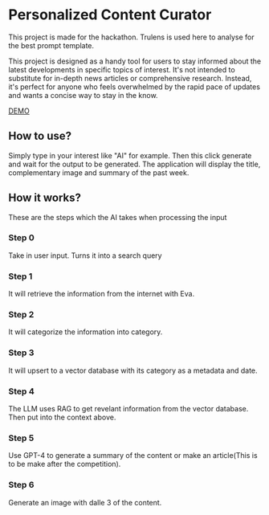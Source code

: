 # Personalized Content Curator

This project is made for the hackathon. Trulens is used here to analyse for the best prompt template.

This project is designed as a handy tool for users to stay informed about the latest developments in specific topics of interest. It's not intended to substitute for in-depth news articles or comprehensive research. Instead, it's perfect for anyone who feels overwhelmed by the rapid pace of updates and wants a concise way to stay in the know.

[DEMO](./demo-screenshot.png)

## How to use? 
Simply type in your interest like "AI" for example. Then this click generate and wait for the output to be generated. The application will display the title, complementary image and summary of the past week.

## How it works?
These are the steps which the AI takes when processing the input

### Step 0
Take in user input. Turns it into a search query

### Step 1

It will retrieve the information from the internet with Eva.

### Step 2

It will categorize the information into category.

### Step 3

It will upsert to a vector database with its category as a metadata and date.

### Step 4

The LLM uses RAG to get revelant information from the vector database.
Then put into the context above.

### Step 5

Use GPT-4 to generate a summary of the content or make an article(This is to be make after the competition).

### Step 6

Generate an image with dalle 3 of the content.
